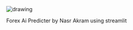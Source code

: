 <img src="https://blog.visiativ.com/wp-content/uploads/2020/04/Intelligence-Artificielle-Halte-aux-ide%CC%81es-rec%CC%A7ues-V2.png" alt="drawing" />

Forex Ai Predicter by Nasr Akram using streamlit 
